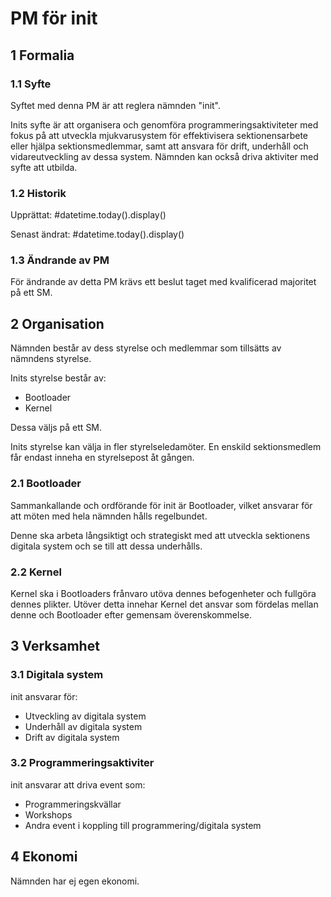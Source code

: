 # PM för init

## 1 Formalia

### 1.1 Syfte

Syftet med denna PM är att reglera nämnden "init".

Inits syfte är att organisera och genomföra programmeringsaktiviteter med fokus på att utveckla mjukvarusystem för effektivisera sektionensarbete eller hjälpa sektionsmedlemmar, samt att ansvara för drift, underhåll och vidareutveckling av dessa system. Nämnden kan också driva aktiviter med syfte att utbilda. 

### 1.2 Historik

Upprättat: #datetime.today().display()  

Senast ändrat: #datetime.today().display() 

### 1.3 Ändrande av PM

För ändrande av detta PM krävs ett beslut taget med kvalificerad majoritet på ett SM.

## 2 Organisation

Nämnden består av dess styrelse och medlemmar som tillsätts av nämndens styrelse.

Inits styrelse består av:

- Bootloader
- Kernel

Dessa väljs på ett SM. 

Inits styrelse kan välja in fler styrelseledamöter. 
En enskild sektionsmedlem får endast inneha en styrelsepost åt gången.

### 2.1 Bootloader

Sammankallande och ordförande för init är Bootloader, vilket ansvarar för att möten med hela nämnden hålls regelbundet.

Denne ska arbeta långsiktigt och strategiskt med att utveckla sektionens digitala system och se till att dessa underhålls. 

### 2.2 Kernel

Kernel ska i Bootloaders frånvaro utöva dennes befogenheter och fullgöra dennes plikter.
Utöver detta innehar Kernel det ansvar som fördelas mellan denne och Bootloader efter gemensam överenskommelse.

## 3 Verksamhet

### 3.1 Digitala system

init ansvarar för:
- Utveckling av digitala system
- Underhåll av digitala system
- Drift av digitala system

### 3.2 Programmeringsaktiviter

init ansvarar att driva event som:
- Programmeringskvällar
- Workshops
- Andra event i koppling till programmering/digitala system

## 4 Ekonomi

Nämnden har ej egen ekonomi.